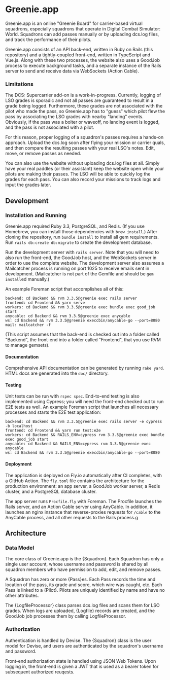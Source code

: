 # Greenie.app

Greenie.app is an online "Greenie Board" for carrier-based virtual squadrons,
especially squadrons that operate in Digital Combat Simulator: World. Squadrons
can add passes manually or by uploading dcs.log files, and track the performance
of their pilots.

Greenie.app consists of an API back-end, written in Ruby on Rails (this
repository) and a tightly-coupled front-end, written in TypeScript and Vue.js.
Along with these two processes, the website also uses a GoodJob process to
execute background tasks, and a separate instance of the Rails server to send
and receive data via WebSockets (Action Cable).

### Limitations

The DCS: Supercarrier add-on is a work-in-progress. Currently, logging of LSO
grades is sporadic and not all passes are guaranteed to result in a grade being
logged. Furthermore, these grades are not associated with the pilot who made
the pass, so Greenie.app has to "guess" which pilot flew the pass by associating
the LSO grades with nearby "landing" events. Obviously, if the pass was a bolter
or waveoff, no landing event is logged, and the pass is not associated with a
pilot.

For this reason, proper logging of a squadron's passes requires a hands-on
approach. Upload the dcs.log soon after flying your mission or carrier quals,
and then compare the resulting passes with your real LSO's notes. Edit, move, or
remove passes as needed.

You can also use the website without uploading dcs.log files at all. Simply have
your real paddles (or their assistant) keep the website open while your pilots
are making their passes. The LSO will be able to quickly log the grades for each
pass. You can also record your missions to track logs and input the grades
later.

## Development

### Installation and Running

Greenie.app required Ruby 3.3, PostgreSQL, and Redis. (If you use Homebrew,
you can install those dependencies with `brew install`.) After cloning the
repository, run `bundle install` to install all gem requirements. Run
`rails db:create db:migrate` to create the development database.

Run the development server with `rails server`. Note that you will need to also
run the front-end, the GoodJob host, and the WebSockets server in order to use
the complete website. The development server also assumes a Mailcatcher process
is running on port 1025 to receive emails sent in development. (Mailcatcher is
not part of the Gemfile and should be `gem install`ed manually.)

An example Foreman script that accomplishes all of this:

```
backend: cd Backend && rvm 3.3.5@greenie exec rails server
frontend: cd Frontend && yarn serve
workers: cd Backend && rvm 3.3.5@greenie exec bundle exec good_job start
anycable: cd Backend && rvm 3.3.5@greenie exec anycable
ws: cd Backend && rvm 3.3.5@greenie execcbin/anycable-go --port=8080
mail: mailcatcher -f
```

(This script assumes that the back-end is checked out into a folder called
"Backend", the front-end into a folder called "Frontend", that you use RVM to
manage gemsets).

#### Documentation

Comprehensive API documentation can be generated by running `rake yard`. HTML
docs are generated into the `doc/` directory.

#### Testing

Unit tests can be run with `rspec spec`. End-to-end testing is also implemented
using Cypress; you will need the front-end checked out to run E2E tests as well.
An example Foreman script that launches all necessary processes and starts the
E2E test application:

```
backend: cd Backend && rvm 3.3.5@greenie exec rails server -e cypress -b localhost
frontend: cd Frontend && yarn run test:e2e
workers: cd Backend && RAILS_ENV=cypress rvm 3.3.5@greenie exec bundle exec good_job start
anycable: cd Backend && RAILS_ENV=cypress rvm 3.3.5@greenie exec anycable
ws: cd Backend && rvm 3.3.5@greenie execcbin/anycable-go --port=8080
```

#### Deployment

The application is deployed on Fly.io automatically after CI completes, with a
GitHub Action. The `fly.toml` file contains the architecture for the production
environment: an app server, a GoodJob worker server, a Redis cluster, and a
PostgreSQL database cluster.

The app server runs `Procfile.fly` with Foreman.  The Procfile launches the
Rails server, and an Action Cable server using AnyCable. In addition, it
launches an nginx instance that reverse-proxies requests for `/cable` to the
AnyCable process, and all other requests to the Rails process.g

## Architecture

### Data Model

The core class of Greenie.app is the {Squadron}. Each Squadron has only a single
user account, whose username and password is shared by all squadron members who
have permission to add, edit, and remove passes.

A Squadron has zero or more {Pass}es. Each Pass records the time and location of
the pass, its grade and score, which wire was caught, etc. Each Pass is linked
to a {Pilot}. Pilots are uniquely identified by name and have no other
attributes.

The {LogfileProcessor} class parses dcs.log files and scans them for LSO grades.
When logs are uploaded, {Logfile} records are created, and the GoodJob job
processes them by calling LogfileProcessor.

### Authorization

Authentication is handled by Devise. The {Squadron} class is the user model for
Devise, and users are authenticated by the squadron's username and password.

Front-end authorization state is handled using JSON Web Tokens. Upon logging in,
the front-end is given a JWT that is used as a bearer token for subsequent
authorized reuqests.
